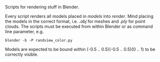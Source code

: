 Scripts for rendering stuff in Blender.

Every script renders all models placed in *models* into *render*. 
Mind placing the models in the correct format, i.e. *.obj* for meshes and *.ply* for point clouds.
The scripts must be executed from within Blender or as command line parameter, e.g.
```
blender -b -P randview_color.py
```

Models are expected to be bound within (-0.5 .. 0.5)(-0.5 .. 0.5)(0 .. 1) to be correctly visible.